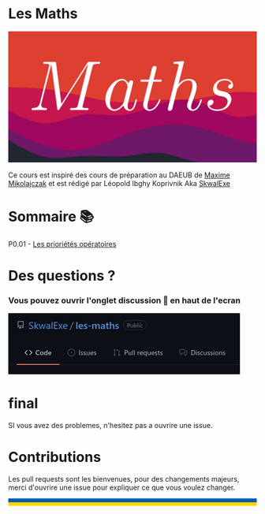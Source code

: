 # Les Maths 

![banner](images/banner.png)

Ce cours est inspiré des cours de préparation au DAEUB de [Maxime Mikolajczak](https://www.youtube.com/watch?v=q9lRWN0_ReI&list=PLPL7pmz6P850S1DWiqgpX3z-ymHfus6Ql) et est rédigé par Léopold Ibghy Koprivnik Aka [SkwalExe](https://github.com/SkwalExe)

# Sommaire 📚

P0.01 - [Les prioriétés opératoires](cours/les-priorites-operatoires)


# Des questions ? 
### **Vous pouvez ouvrir l'onglet discussion 💬 en haut de l'ecran**
![discussion](images/discussion.png)
# final
SI vous avez des problemes, n'hesitez pas a ouvrire une issue.
# Contributions
Les pull requests sont les bienvenues, pour des changements majeurs, merci d'ouvrire une issue pour expliquer ce que vous voulez changer. 


<a href="https://github.com/SkwalExe#ukraine"><img src="https://raw.githubusercontent.com/SkwalExe/SkwalExe/main/ukraine.jpg" width="100%" height="15px" /></a>